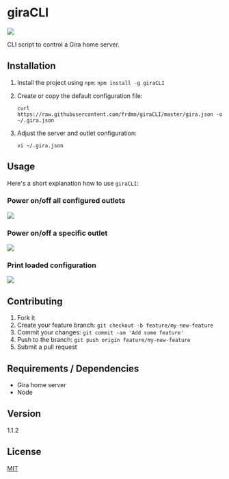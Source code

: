 # giraCLI

![](http://i.imgur.com/K4SLIZp.png)

CLI script to control a Gira home server.

## Installation

1. Install the project using `npm`:
  `npm install -g giraCLI`
2. Create or copy the default configuration file:

    ```
    curl https://raw.githubusercontent.com/frdmn/giraCLI/master/gira.json -o ~/.gira.json
    ```

3. Adjust the server and outlet configuration:

    ```
    vi ~/.gira.json
    ```

## Usage

Here's a short explanation how to use `giraCLI`:

### Power on/off all configured outlets

![](http://i.imgur.com/K4SLIZp.png)

### Power on/off a specific outlet

![](http://i.imgur.com/euqYRtn.png)

### Print loaded configuration

![](http://i.imgur.com/o4NOcLk.png)

## Contributing

1. Fork it
2. Create your feature branch: `git checkout -b feature/my-new-feature`
3. Commit your changes: `git commit -am 'Add some feature'`
4. Push to the branch: `git push origin feature/my-new-feature`
5. Submit a pull request

## Requirements / Dependencies

* Gira home server
* Node

## Version

1.1.2

## License

[MIT](LICENSE)
